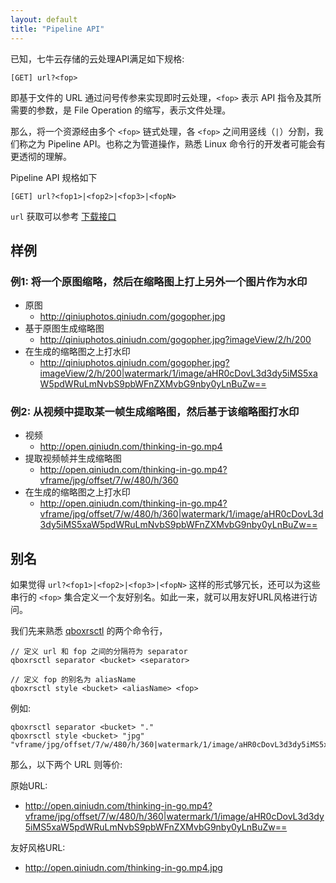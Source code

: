 ```yaml
---
layout: default
title: "Pipeline API"
---
```



已知，七牛云存储的云处理API满足如下规格:

    [GET] url?<fop>

即基于文件的 URL 通过问号传参来实现即时云处理，`<fop>` 表示 API 指令及其所需要的参数，是 File Operation 的缩写，表示文件处理。

那么，将一个资源经由多个 `<fop>` 链式处理，各 `<fop>` 之间用竖线（`|`）分割，我们称之为 Pipeline API。也称之为管道操作，熟悉 Linux 命令行的开发者可能会有更透彻的理解。

Pipeline API 规格如下

	[GET] url?<fop1>|<fop2>|<fop3>|<fopN>

`url` 获取可以参考 [下载接口](get.html)


## 样例

### 例1: 将一个原图缩略，然后在缩略图上打上另外一个图片作为水印

- 原图
	- <http://qiniuphotos.qiniudn.com/gogopher.jpg>
- 基于原图生成缩略图
	- <http://qiniuphotos.qiniudn.com/gogopher.jpg?imageView/2/h/200>
- 在生成的缩略图之上打水印
	- <http://qiniuphotos.qiniudn.com/gogopher.jpg?imageView/2/h/200|watermark/1/image/aHR0cDovL3d3dy5iMS5xaW5pdWRuLmNvbS9pbWFnZXMvbG9nby0yLnBuZw==>

### 例2: 从视频中提取某一帧生成缩略图，然后基于该缩略图打水印

- 视频
	- <http://open.qiniudn.com/thinking-in-go.mp4>
- 提取视频帧并生成缩略图
	- <http://open.qiniudn.com/thinking-in-go.mp4?vframe/jpg/offset/7/w/480/h/360>
- 在生成的缩略图之上打水印
	- <http://open.qiniudn.com/thinking-in-go.mp4?vframe/jpg/offset/7/w/480/h/360|watermark/1/image/aHR0cDovL3d3dy5iMS5xaW5pdWRuLmNvbS9pbWFnZXMvbG9nby0yLnBuZw==>


## 别名

如果觉得 `url?<fop1>|<fop2>|<fop3>|<fopN>` 这样的形式够冗长，还可以为这些串行的 `<fop>` 集合定义一个友好别名。如此一来，就可以用友好URL风格进行访问。

我们先来熟悉 [qboxrsctl](/tools/qboxrsctl.html) 的两个命令行，

    // 定义 url 和 fop 之间的分隔符为 separator 
    qboxrsctl separator <bucket> <separator>

    // 定义 fop 的别名为 aliasName
    qboxrsctl style <bucket> <aliasName> <fop>

例如:

    qboxrsctl separator <bucket> "."
    qboxrsctl style <bucket> "jpg" "vframe/jpg/offset/7/w/480/h/360|watermark/1/image/aHR0cDovL3d3dy5iMS5xaW5pdWRuLmNvbS9pbWFnZXMvbG9nby0yLnBuZw=="

那么，以下两个 URL 则等价:

原始URL:

- <http://open.qiniudn.com/thinking-in-go.mp4?vframe/jpg/offset/7/w/480/h/360|watermark/1/image/aHR0cDovL3d3dy5iMS5xaW5pdWRuLmNvbS9pbWFnZXMvbG9nby0yLnBuZw==>

友好风格URL:

- <http://open.qiniudn.com/thinking-in-go.mp4.jpg>
